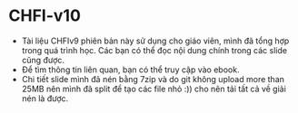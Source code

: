# CHFI-v10
- Tài liệu CHFIv9 phiên bản này sử dụng cho giáo viên, mình đã tổng hợp trong quá trình học. Các bạn có thể đọc nội dung chính trong các slide cũng được.
- Để tìm thông tin liên quan, bạn có thể truy cập vào ebook.
- Chi tiết slide mình đã nén bằng 7zip và do git không upload more than 25MB nên mình đã split để tạo các file nhỏ :)) cho nên tải tất cả về giải nén là được.
